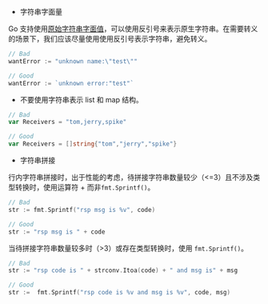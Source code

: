 - 字符串字面量

Go 支持使用[原始字符串字面值](https://golang.org/ref/spec#raw_string_lit)，可以使用反引号来表示原生字符串。在需要转义的场景下，我们应该尽量使用使用反引号表示字符串，避免转义。
```go
// Bad
wantError := "unknown name:\"test\""

// Good
wantError := `unknown error:"test"`
```
- 不要使用字符串表示 list 和 map 结构。

```go
// Bad
var Receivers = "tom,jerry,spike"

// Good
var Receivers = []string{"tom","jerry","spike"}
```

- 字符串拼接

行内字符串拼接时，出于性能的考虑，待拼接字符串数量较少（<=3）且不涉及类型转换时，使用运算符 + 而非`fmt.Sprintf()`。

```go
// Bad
str := fmt.Sprintf("rsp msg is %v", code)

// Good
str := "rsp msg is " + code
```
当待拼接字符串数量较多时（>3）或存在类型转换时，使用 `fmt.Sprintf()`。
```go
// Bad
str := "rsp code is " + strconv.Itoa(code) + " and msg is" + msg

// Good
str :=  fmt.Sprintf("rsp code is %v and msg is %v", code, msg)
```